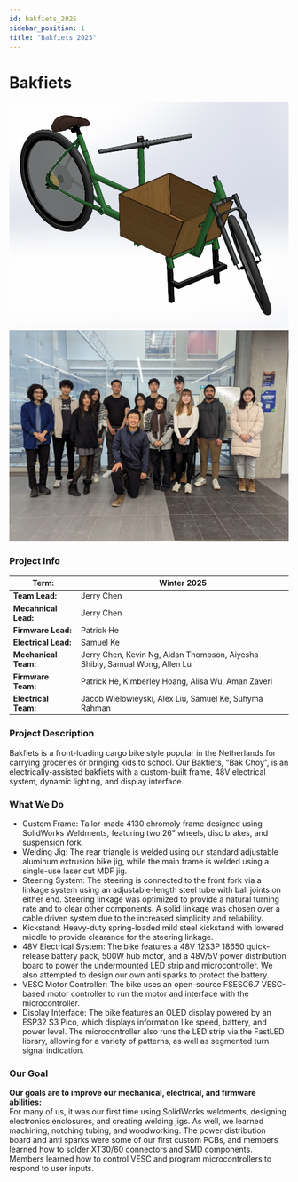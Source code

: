 ```yaml
---
id: bakfiets_2025
sidebar_position: 1
title: "Bakfiets 2025"
---
```


# Bakfiets

![Electric Bike](./img/bakfiets.png)
![Electric Bike Team](./img/bakfiets_team.png)

### Project Info

| **Term:** | Winter 2025 |
| -------------------- | --------------------------------------------------------------------------|
| **Team Lead:**       | Jerry Chen |
| **Mecahnical Lead:** | Jerry Chen |
| **Firmware Lead:** | Patrick He |
| **Electrical Lead:** | Samuel Ke |
| **Mechanical Team:** | Jerry Chen, Kevin Ng, Aidan Thompson, Aiyesha Shibly, Samual Wong, Allen Lu |
| **Firmware Team:** | Patrick He, Kimberley Hoang, Alisa Wu, Aman Zaveri |
| **Electrical Team:** | Jacob Wielowieyski, Alex Liu, Samuel Ke, Suhyma Rahman |


### Project Description

Bakfiets is a front-loading cargo bike style popular in the Netherlands for carrying groceries or bringing kids to school. Our Bakfiets, “Bak Choy”, is an electrically-assisted bakfiets with a custom-built frame, 48V electrical system, dynamic lighting, and display interface.

### What We Do
- Custom Frame: Tailor-made 4130 chromoly frame designed using SolidWorks Weldments, featuring two 26” wheels, disc brakes, and suspension fork.
- Welding Jig: The rear triangle is welded using our standard adjustable aluminum extrusion bike jig, while the main frame is welded using a single-use laser cut MDF jig.
- Steering System: The steering is connected to the front fork via a linkage system using an adjustable-length steel tube with ball joints on either end. Steering linkage was optimized to provide a natural turning rate and to clear other components. A solid linkage was chosen over a cable driven system due to the increased simplicity and reliability.
- Kickstand: Heavy-duty spring-loaded mild steel kickstand with lowered middle to provide clearance for the steering linkage.
- 48V Electrical System: The bike features a 48V 12S3P 18650 quick-release battery pack, 500W hub motor, and a 48V/5V power distribution board to power the undermounted LED strip and microcontroller. We also attempted to design our own anti sparks to protect the battery.
- VESC Motor Controller: The bike uses an open-source FSESC6.7 VESC-based motor controller to run the motor and interface with the microcontroller.
- Display Interface: The bike features an OLED display powered by an ESP32 S3 Pico, which displays information like speed, battery, and power level. The microcontroller also runs the LED strip via the FastLED library, allowing for a variety of patterns, as well as segmented turn signal indication. 

### Our Goal

**Our goals are to improve our mechanical, electrical, and firmware abilities:**\
For many of us, it was our first time using SolidWorks weldments, designing electronics enclosures, and creating welding jigs. As well, we learned machining, notching tubing, and woodworking. The power distribution board and anti sparks were some of our first custom PCBs, and members learned how to solder XT30/60 connectors and SMD components. Members learned how to control VESC and program microcontrollers to respond to user inputs.